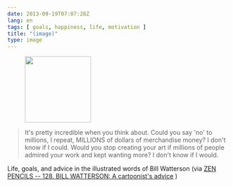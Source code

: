 ```yaml
---
date: 2013-09-19T07:07:28Z
lang: en
tags: [ goals, happiness, life, motivation ]
title: "(image)"
type: image
---
```


<figure>
<a
href="https://hugo.ferreira.cc/its-pretty-incredible-when-you-think-about-could/attachment/374/"
rel="attachment"><img
src="/wp-content/uploads/2013/09/tumblr_mtdhgxbkzT1qz82meo1_1280-150x150.jpg"
width="150" height="150" /></a></figure>

> It's pretty incredible when you think about. Could you say 'no' to
> millions, I repeat, MILLIONS of dollars of merchandise money? I don't
> know if I could. Would you stop creating your art if millions of
> people admired your work and kept wanting more? I don't know if I
> would.

Life, goals, and advice in the illustrated words of Bill Watterson (via
[ZEN PENCILS -- 128. BILL WATTERSON: A cartoonist's
advice](http://zenpencils.com/comic/128-bill-watterson-a-cartoonists-advice/)
)

